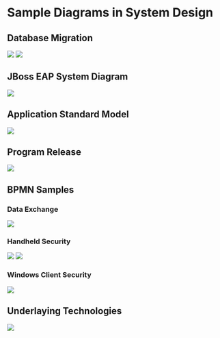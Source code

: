 # Sample Diagrams in System Design

## Database Migration
![](https://raw.githubusercontent.com/philchan2008/sample-diagrams-in-system-design/refs/heads/main/Sybase%20ASE%20to%20MSSQL%20Migration%20Flow.svg)
![](https://raw.githubusercontent.com/philchan2008/sample-diagrams-in-system-design/refs/heads/main/ASE%20Data%20Migration.svg)


## JBoss EAP System Diagram
![](https://raw.githubusercontent.com/philchan2008/sample-diagrams-in-system-design/refs/heads/main/JBoss%20System%20Diagram.svg)

## Application Standard Model
![](https://raw.githubusercontent.com/philchan2008/sample-diagrams-in-system-design/refs/heads/main/Application%20Standard%20Model.svg)

## Program Release
![](https://raw.githubusercontent.com/philchan2008/sample-diagrams-in-system-design/refs/heads/main/Program%20Release%20Flow%20(BPMN).svg)

## BPMN Samples
### Data Exchange
![](https://raw.githubusercontent.com/philchan2008/sample-diagrams-in-system-design/refs/heads/main/Data%20Exchange%20Interface%20(BPMN).svg)

### Handheld Security
![](https://raw.githubusercontent.com/philchan2008/sample-diagrams-in-system-design/refs/heads/main/Handheld%20Password%20Handling%20(BPMN).svg)
![](https://raw.githubusercontent.com/philchan2008/sample-diagrams-in-system-design/refs/heads/main/Handheld%20Password%20Hashing%20Logic%20(BPMN).svg)

### Windows Client Security
![](https://raw.githubusercontent.com/philchan2008/sample-diagrams-in-system-design/refs/heads/main/SaConfig%20COM%20Object%20Login%20Logic.svg)

## Underlaying Technologies
![](https://raw.githubusercontent.com/philchan2008/sample-diagrams-in-system-design/refs/heads/main/Application%20Layers.svg)

